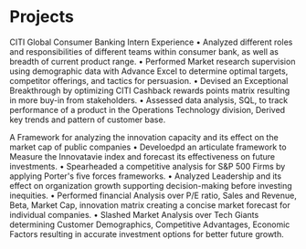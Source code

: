 # Projects
CITI Global Consumer Banking Intern Experience
• Analyzed different roles and responsibilities of different teams within consumer bank, as well as breadth of current product
range.
• Performed Market research supervision using demographic data with Advance Excel to determine optimal targets,
competitor offerings, and tactics for persuasion.
• Devised an Exceptional Breakthrough by optimizing CITI Cashback rewards points matrix resulting in more buy-in from
stakeholders.
• Assessed data analysis, SQL, to track performance of a product in the Operations Technology division, Derived key trends
and pattern of customer base.

A Framework for analyzing the innovation capacity and its effect on the market cap of public companies
• Develoedpd an articulate framework to Measure the Innovatavie index and forecast its effectiveness on future investments.
• Spearheaded a competitive analysis for S&P 500 Firms by applying Porter's five forces frameworks.
• Analyzed Leadership and its effect on organization growth supporting decision-making before investing inequities.
• Performed financial Analysis over P/E ratio, Sales and Revenue, Beta, Market Cap, innovation matrix creating a concise market forecast for individual companies.
• Slashed Market Analysis over Tech Giants determining Customer Demographics, Competitive Advantages, Economic Factors resulting in accurate investment options for better future growth.
